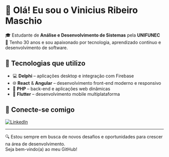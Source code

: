# 👋 Olá! Eu sou o Vinicius Ribeiro Maschio

🎓 Estudante de **Análise e Desenvolvimento de Sistemas** pela **UNIFUNEC**  
🎂 Tenho 30 anos e sou apaixonado por tecnologia, aprendizado contínuo e desenvolvimento de software.

## 🚀 Tecnologias que utilizo

- 💻 **Delphi** – aplicações desktop e integração com Firebase  
- 🌐 **React** & **Angular** – desenvolvimento front-end moderno e responsivo  
- 🐘 **PHP** – back-end e aplicações web dinâmicas  
- 📱 **Flutter** – desenvolvimento mobile multiplataforma

## 💼 Conecte-se comigo

[![LinkedIn](https://img.shields.io/badge/-LinkedIn-0A66C2?style=for-the-badge&logo=linkedin&logoColor=white)](https://www.linkedin.com/in/vinicius-ribeiro-maschio-338890123/)

---

🔍 Estou sempre em busca de novos desafios e oportunidades para crescer na área de desenvolvimento.  
Seja bem-vindo(a) ao meu GitHub!
